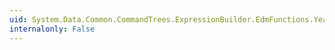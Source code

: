 ```yaml
---
uid: System.Data.Common.CommandTrees.ExpressionBuilder.EdmFunctions.Year(System.Data.Common.CommandTrees.DbExpression)
internalonly: False
---
```

